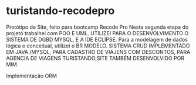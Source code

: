 # turistando-recodepro
Protótipo de Site,  feito para bootcamp Recode Pro
Nesta segunda etapa do projeto trabalhei com POO E UML.
UTILIZEI PARA O DESENVOLVIMENTO O SISTEMA DE DGBD MYSQL,
E A IDE ECLIPSE. 
Para a  modelagem de dados lógica e conceitual, utilizei o BR MODELO.
SISTEMA CRUD IMPLEMENTADO EM JAVA /MYSQL, PARA 
CADASTRO DE VIAJENS COM DESCONTOS, PARA AGENCIA DE VIAGENS TURISTANDO,SITE TAMBÉM DESENVOLVIDO 
POR MIM.

Implementação ORM


